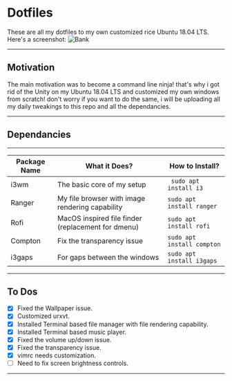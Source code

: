# Dotfiles
These are all my dotfiles to my own customized rice Ubuntu 18.04 LTS. Here's a screenshot:
![Bank](https://raw.githubusercontent.com/naumanafsar/dotfiles/master/imgs/screenshot.png)

------
## Motivation
The main motivation was to become a command line ninja! that's why i got rid of the Unity on my Ubuntu 18.04 LTS and customized my own windows from scratch! don't worry if you want to do the same, i will be uploading all my daily tweakings to this repo and all the dependancies.

------
## Dependancies
--------
|Package Name | What it Does? | How to Install?|
|-------------|---------------|----------------|
|i3wm         | The basic core of my setup|` sudo apt install i3`|
|Ranger       | My file browser with image rendering capability |`sudo apt install ranger`|
|Rofi         | MacOS inspired file finder (replacement for dmenu) | `sudo apt install rofi`|
|Compton      | Fix the transparency issue | `sudo apt install compton` |
|i3gaps       | For gaps between the windows | `sudo apt install i3gaps`|
--------
## To Dos
- [x] Fixed the Wallpaper issue.
- [x] Customized urxvt.
- [x] Installed Terminal based file manager with file rendering capability.
- [x] Installed Terminal based music player.
- [x] Fixed the volume up/down issue.
- [x] Fixed the transparency issue.
- [x] vimrc needs customization.
- [ ] Need to fix screen brightness controls.
--------
